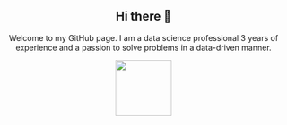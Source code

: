 <h2 align='center'>Hi there 👋</h2>
<p align='center'>Welcome to my GitHub page. I am a data science professional 3 years of experience and a passion to solve problems in a data-driven manner.</p>

<div id="header" align="center">
  <img src="https://media.giphy.com/media/M9gbBd9nbDrOTu1Mqx/giphy.gif" width="100"/>
<!--   <img class="me" src="http://gravatar.com/avatar/25b1fc64ba12614875c1e467d7e4c86e?s=512" alt="" /> -->
</div>

<div class="social">
  <a href="https://twitter.com/bphillips201"><i id="twitter" class="icon-twitter"></i></a>
  <i id="github" class="icon-github"></i>
  <i id="stack" class="icon-stackexchange"></i>
  <i id="linkedin" class="icon-linkedin-sign"></i>
  <i id="code" class="icon-code"></i>
  <i id="plus" class="icon-google-plus-sign"></i>
  <i id="mail" class="icon-envelope"></i> 
</div>
<!--
**attharva-j/attharva-j** is a ✨ _special_ ✨ repository because its `README.md` (this file) appears on your GitHub profile.

Here are some ideas to get you started:

- 🔭 I’m currently working on ...
- 🌱 I’m currently learning ...
- 👯 I’m looking to collaborate on ...
- 🤔 I’m looking for help with ...
- 💬 Ask me about ...
- 📫 How to reach me: ...
- 😄 Pronouns: ...
- ⚡ Fun fact: ...
-->
